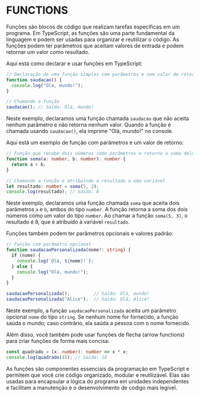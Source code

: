 # FUNCTIONS
Funções são blocos de código que realizam tarefas específicas em um programa. Em TypeScript, as funções são uma parte fundamental da linguagem e podem ser usadas para organizar e reutilizar o código. As funções podem ter parâmetros que aceitam valores de entrada e podem retornar um valor como resultado.

Aqui está como declarar e usar funções em TypeScript:

```typescript
// Declaração de uma função simples sem parâmetros e sem valor de retorno
function saudacao() {
  console.log("Olá, mundo!");
}

// Chamando a função
saudacao(); // Saída: Olá, mundo!
```

Neste exemplo, declaramos uma função chamada `saudacao` que não aceita nenhum parâmetro e não retorna nenhum valor. Quando a função é chamada usando `saudacao()`, ela imprime "Olá, mundo!" no console.

Aqui está um exemplo de função com parâmetros e um valor de retorno:

```typescript
// Função que recebe dois números como parâmetros e retorna a soma deles
function soma(a: number, b: number): number {
  return a + b;
}

// Chamando a função e atribuindo o resultado a uma variável
let resultado: number = soma(5, 3);
console.log(resultado); // Saída: 8
```

Neste exemplo, declaramos uma função chamada `soma` que aceita dois parâmetros `a` e `b`, ambos do tipo `number`. A função retorna a soma dos dois números como um valor do tipo `number`. Ao chamar a função `soma(5, 3)`, o resultado é 8, que é atribuído à variável `resultado`.

Funções também podem ter parâmetros opcionais e valores padrão:

```typescript
// Função com parâmetro opcional
function saudacaoPersonalizada(nome?: string) {
  if (nome) {
    console.log(`Olá, ${nome}!`);
  } else {
    console.log("Olá, mundo!");
  }
}

saudacaoPersonalizada();         // Saída: Olá, mundo!
saudacaoPersonalizada("Alice");  // Saída: Olá, Alice!
```

Neste exemplo, a função `saudacaoPersonalizada` aceita um parâmetro opcional `nome` do tipo `string`. Se nenhum nome for fornecido, a função saúda o mundo; caso contrário, ela saúda a pessoa com o nome fornecido.

Além disso, você também pode usar funções de flecha (arrow functions) para criar funções de forma mais concisa:

```typescript
const quadrado = (x: number): number => x * x;
console.log(quadrado(4)); // Saída: 16
```

As funções são componentes essenciais da programação em TypeScript e permitem que você crie código organizado, modular e reutilizável. Elas são usadas para encapsular a lógica do programa em unidades independentes e facilitam a manutenção e o desenvolvimento de código mais legível.